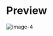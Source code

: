 # Preview 

![image-4](https://github.com/user-attachments/assets/840668ae-0acc-4584-9dda-8ae96a8f3f5c)
